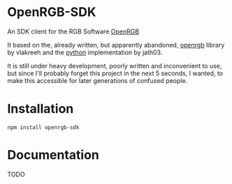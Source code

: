 # OpenRGB-SDK

An SDK client for the RGB Software [OpenRGB](https://gitlab.com/CalcProgrammer1/OpenRGB/)

It based on the, already written, but apparently abandoned, [openrgb](https://github.com/vlakreeh/openrgb) library by vlakreeh and the [python](https://github.com/jath03/openrgb-python) implementation by jath03.

It is still under heavy development, poorly written and inconvenient to use, but since I'll probably forget this project in the next 5 seconds, I wanted, to make this accessible for later generations of confused people.

# Installation

```npm install openrgb-sdk```

# Documentation

TODO